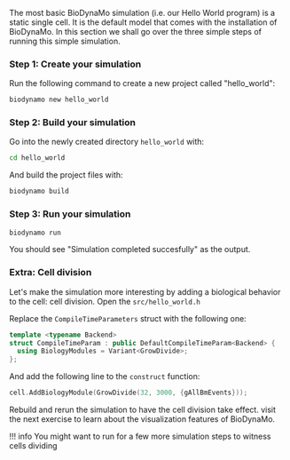 The most basic BioDynaMo simulation (i.e. our Hello World program) is a
static single cell. It is the default model that comes with the installation of
BioDynaMo. In this section we shall go over the three simple steps of running
this simple simulation.


### Step 1: Create your simulation

Run the following command to create a new project called "hello_world":

``` sh
biodynamo new hello_world
```

### Step 2: Build your simulation

Go into the newly created directory `hello_world` with:

``` sh
cd hello_world
```

And build the project files with:

``` sh
biodynamo build
```

### Step 3: Run your simulation

``` sh
biodynamo run
```

You should see "Simulation completed succesfully" as the output.


### Extra: Cell division

Let's make the simulation more interesting by adding a biological behavior to the
cell: cell division. Open the `src/hello_world.h`

Replace the `CompileTimeParameters` struct with the following one:

``` C++
template <typename Backend>
struct CompileTimeParam : public DefaultCompileTimeParam<Backend> {
  using BiologyModules = Variant<GrowDivide>;
};
```

And add the following line to the `construct` function:

``` C++
cell.AddBiologyModule(GrowDivide(32, 3000, {gAllBmEvents}));
```

Rebuild and rerun the simulation to have the cell division take effect. visit the
next exercise to learn about the visualization features of BioDynaMo.

!!! info
	You might want to run for a few more simulation steps to witness cells dividing
